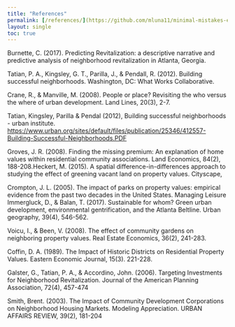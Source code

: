 ```yaml
---
title: "References"
permalink: [/references/](https://github.com/mluna11/minimal-mistakes-example/blob/5ffe35e8ff2dbdbb9833e3c2558b80c491147fd3/_pages/references)
layout: single
toc: true
---
```


Burnette, C. (2017). Predicting Revitalization: a descriptive narrative and predictive analysis of neighborhood revitalization in Atlanta, Georgia.

Tatian, P. A., Kingsley, G. T., Parilla, J., & Pendall, R. (2012). Building successful neighborhoods. Washington, DC: What Works Collaborative.

Crane, R., & Manville, M. (2008). People or place? Revisiting the who versus the where of urban development. Land Lines, 20(3), 2-7.

Tatian, Kingsley, Parilla & Pendal (2012), Building successful neighborhoods - urban institute. https://www.urban.org/sites/default/files/publication/25346/412557-Building-Successful-Neighborhoods.PDF

Groves, J. R. (2008). Finding the missing premium: An explanation of home values within residential community associations. Land Economics, 84(2), 188-208.Heckert, M. (2015). A spatial difference-in-differences approach to studying the effect of greening vacant land on property values. Cityscape,

Crompton, J. L. (2005). The impact of parks on property values: empirical evidence from the past two decades in the United States. Managing Leisure
Immergluck, D., & Balan, T. (2017). Sustainable for whom? Green urban development, environmental gentrification, and the Atlanta Beltline. Urban geography, 39(4), 546-562.

Voicu, I., & Been, V. (2008). The effect of community gardens on neighboring property values. Real Estate Economics, 36(2), 241-283.

Coffin, D. A. (1989). The Impact of Historic Districts on Residential Property Values. Eastern Economic Journal, 15(3). 221-228.

Galster, G., Tatian, P. A., & Accordino, John. (2006). Targeting Investments for Neighborhood Revitalization. Journal of the American Planning Association, 72(4), 457-474

Smith, Brent. (2003). The Impact of Community Development Corporations on Neighborhood Housing Markets. Modeling Appreciation. URBAN AFFAIRS REVIEW, 39(2), 181-204

